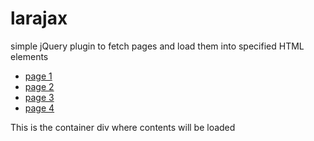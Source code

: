 larajax
=======

simple jQuery plugin to fetch pages and load them into specified HTML elements

<xamp>
<ul>
    <li><a data-load="true" data-load-workspace="workspace" href="page1.php">page 1</a></li>
    <li><a data-load="true" data-load-workspace="workspace"  href="page2.php">page 2</a></li>
    <li><a data-load="true" data-load-workspace="workspace"  href="page3.php">page 3</a></li>
    <li><a href="index.php">page 4</a></li>
</ul>

<div id="workspace" class="workspace">
This is the container div where contents will be loaded
</div>
<script src="https://code.jquery.com/jquery-2.1.1.min.js"></script>
<script src="assets/js/larajax.js"></script>

<script>


</script>

</xamp>
